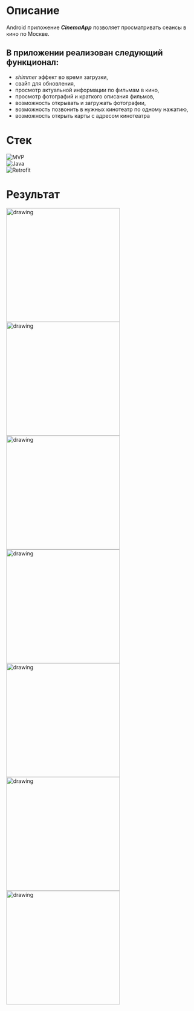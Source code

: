 
# Описание
Android приложение ***CinemaApp*** позволяет просматривать сеансы в кино по Москве.

## В приложении реализован следующий функционал:
* *shimmer* эффект во время загрузки,
* свайп для обновления,
* просмотр актуальной информации по фильмам в кино,
* просмотр фотографий и краткого описания фильмов,
* возможность открывать и загружать фотографии,
* возможность позвонить в нужных кинотеатр по одному нажатию,
* возможность открыть карты с адресом кинотеатра

# Стек
![MVP](https://img.shields.io/badge/-MVP-5A8AD6?style=for-the-badge&logo=)\
![Java](https://img.shields.io/badge/-Java-orange?style=for-the-badge&logo=Oracle)\
![Retrofit](https://img.shields.io/badge/-Retrofit-6F5CD6?style=for-the-badge&logo=)

# Результат
<p>
  <img src="https://github.com/Krirll/CinemaApp/blob/master/readme-images/Screenshot_20230601_173935.png" alt="drawing" width="300"/>
  <img src="https://github.com/Krirll/CinemaApp/blob/master/readme-images/Screenshot_20230601_174049.png" alt="drawing" width="300"/>
  <img src="https://github.com/Krirll/CinemaApp/blob/master/readme-images/Screenshot_20230601_174132.png" alt="drawing" width="300"/>
  <img src="https://github.com/Krirll/CinemaApp/blob/master/readme-images/Screenshot_20230601_174245.png" alt="drawing" width="300"/>
  <img src="https://github.com/Krirll/CinemaApp/blob/master/readme-images/Screenshot_20230601_174621.png" alt="drawing" width="300"/>
  <img src="https://github.com/Krirll/CinemaApp/blob/master/readme-images/Screenshot_20230601_175014.png" alt="drawing" width="300"/>
  <img src="https://github.com/Krirll/CinemaApp/blob/master/readme-images/Screenshot_20230601_174709.png" alt="drawing" width="300"/>
</p>
